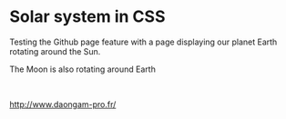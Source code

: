 # Solar system in CSS
<p>Testing the Github page feature with a page displaying our planet Earth rotating around the Sun.</p>
<p>The Moon is also rotating around Earth</p><br />

http://www.daongam-pro.fr/
